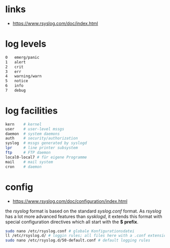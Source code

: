 # links

* https://www.rsyslog.com/doc/index.html

# log levels

```sh
0	emerg/panic
1	alert
2	crit
3	err
4	warning/warn
5	notice
6	info
7	debug
```

# log facilities

```sh
kern	# kernel
user	# user-level mssgs
daemon	# system daemons
auth	# security/authorization
syslog	# mssgs generated by syslogd
lpr		# line printer subsystem
ftp		# FTP daemon
local0-local7 # für eigene Programme
mail 	# mail system
cron	# daemon
```

# config

* https://www.rsyslog.com/doc/configuration/index.html

the *rsyslog* format is based on the standard *syslog.conf* format. As *rsyslog* has a lot more advanced features than *sysklogd*, it extends this format with special configuration directives which all start with the **$** **prefix**.

```sh
sudo nano /etc/rsyslog.conf # globale Konfigurationsdatei
ll /etc/rsyslog.d/ # loggin rules; all files here with a .conf extension are read by rsyslog
sudo nano /etc/rsyslog.d/50-default.conf # default logging rules
```

